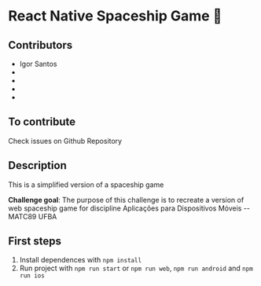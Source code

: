 # React Native Spaceship Game 👋

## Contributors

- Igor Santos
- 
- 
- 
- 

## To contribute

Check issues on Github Repository

## Description

This is a simplified version of a spaceship game

**Challenge goal**: The purpose of this challenge is to recreate a version of web spaceship game for discipline Aplicações para Dispositivos Móveis -- MATC89 UFBA

## First steps

1. Install dependences with `npm install`
2. Run project with `npm run start` or `npm run web`, `npm run android` and `npm run ios`